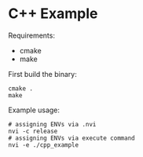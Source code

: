 # C++ Example

Requirements:
- cmake
- make

First build the binary:
```DOSINI
cmake .
make
```

Example usage:
```DOSINI
# assigning ENVs via .nvi
nvi -c release
# assigning ENVs via execute command
nvi -e ./cpp_example
```
